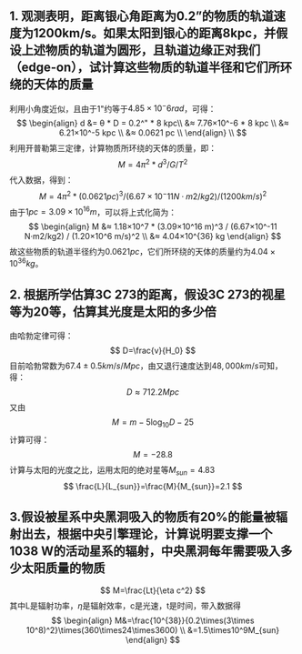 ## 1. 观测表明，距离银⼼⻆距离为0.2”的物质的轨道速度为1200km/s。如果太阳到银⼼的距离8kpc，并假设上述物质的轨道为圆形，且轨道边缘正对我们（edge-on），试计算这些物质的轨道半径和它们所环绕的天体的质量
利用小角度近似，且由于1"约等于$4.85×10^-6 rad$，可得：
$$
\begin{align}
d &= θ * D = 0.2^" * 8 kpc\\
&≈ 7.76×10^-6 * 8 kpc \\
&≈ 6.21×10^-5 kpc \\
&≈ 0.0621 pc \\
\end{align} \\
$$
利用开普勒第三定律，计算物质所环绕的天体的质量，即：
$$
M = 4π^2 * d^3 / G / T^2
$$
代入数据，得到：
$$
M = 4π^2 * (0.0621 pc)^3 / (6.67×10^-11 N·m2/kg2) / (1200 km/s)^2
$$
由于$1 pc=3.09×10^{16} m$，可以将上式化简为：
$$
\begin{align}
M &≈ 1.18×10^7 * (3.09×10^16 m)^3 / (6.67×10^-11 N·m2/kg2) / (1.20×10^6 m/s)^2 \\
&≈ 4.04×10^{36} kg
\end{align}
$$
故这些物质的轨道半径约为$0.0621 pc$，它们所环绕的天体的质量约为$4.04×10^{36} kg$。
## 2. 根据所学估算3C 273的距离，假设3C 273的视星等为20等，估算其光度是太阳的多少倍
由哈勃定律可得：
$$
D=\frac{v}{H_0}
$$
目前哈勃常数为$67.4 ± 0.5 km/s/Mpc$，由又退⾏速度达到$48,000km/s$可知，得：
$$
D\approx 712.2Mpc
$$
又由
$$
M=m-5\log_{10}D-25
$$
计算可得：
$$
M=-28.8
$$
计算与太阳的光度之比，运用太阳的绝对星等$M_{sun}=4.83$
$$
\frac{L}{L_{sun}}=\frac{M}{M_{sun}}=2.1
$$

## 3.假设被星系中央⿊洞吸⼊的物质有20%的能量被辐射出去，根据中央引擎理论，计算说明要⽀撑⼀个1038 W的活动星系的辐射，中央⿊洞每年需要吸⼊多少太阳质量的物质
$$
M=\frac{Lt}{\eta c^2}
$$
其中L是辐射功率，$\eta$是辐射效率，c是光速，t是时间，带入数据得
$$
\begin{align}
M&=\frac{10^{38}}{0.2\times(3\times 10^8)^2}\times(360\times24\times3600) \\
&=1.5\times10^9M_{sun}
\end{align}
$$

